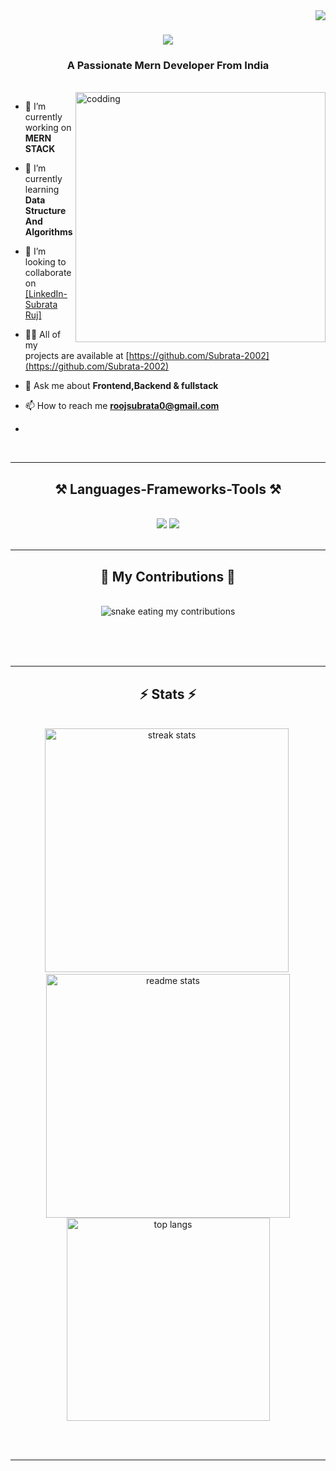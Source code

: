 <img align="right" src="https://visitor-badge.laobi.icu/badge?page_id=Subrata-2002.Subrata-2002" />

<h1 align="center">
    <img src="https://readme-typing-svg.herokuapp.com/?font=Righteous&size=35&center=true&vCenter=true&width=500&height=70&duration=4000&lines=Hi+There!+👋;+I'm+Subrata+Ruj;" />
</h1>

<h3 align="center">A Passionate Mern Developer From India</h3>

<br/>

<img align="right" alt="codding" width="400" src="https://cdn.dribbble.com/users/1162077/screenshots/3848914/programmer.gif">

<div align="left">
 
- 🔭 I’m currently working on **MERN STACK**

- 🌱 I’m currently learning **Data Structure And Algorithms**

- 👯 I’m looking to collaborate on [[LinkedIn- Subrata Ruj]](https://www.linkedin.com/in/subrata-ruj-6b8190247/)

- 👨‍💻 All of my projects are available at [https://github.com/Subrata-2002](https://github.com/Subrata-2002)

- 💬 Ask me about **Frontend,Backend & fullstack**

- 📫 How to reach me **roojsubrata0@gmail.com**

- 

 </div>
 <br/>
<!-- <div align="center"> 
  <a href="mailto:pedro.sales.muniz@gmail.com">
    <img src="https://img.shields.io/badge/Gmail-333333?style=for-the-badge&logo=gmail&logoColor=red" />
  </a>
  <a href="https://linkedin.com/in/pedro-sales-muniz" target="_blank">
    <img src="https://img.shields.io/badge/LinkedIn-0077B5?style=for-the-badge&logo=linkedin&logoColor=white" target="_blank" />
  </a>
  <a href="https://salesp07.github.io" target="_blank">
     <img src="https://img.shields.io/badge/Portfolio-FF5722?style=for-the-badge&logo=todoist&logoColor=white" target="_blank" /> <!-- sqlite, safari, google-chrome are other good icon options --> 
<!--   </a>
</div> -->

 <hr/>
 
<h2 align="center">⚒️ Languages-Frameworks-Tools ⚒️</h2>
<br/>
<div align="center">
    <img src="https://skillicons.dev/icons?i=c,java,cpp,javascript,python,html,css,bootstrap,github,git,materialui,redux,chartjs,babel" />
    <img src="https://skillicons.dev/icons?i=react,nodejs,express,mongodb,mysql,tailwind,sass,postman,linux" /><br>
</div>

<br/>
<hr/>

<div align="center">
  <h2>🐍 My Contributions 🐍</h2>
  <br>
  <img alt="snake eating my contributions" src="https://raw.githubusercontent.com/Subrata-2002/Subrata-2002/output/github-contribution-grid-snake.svg" />
  
  <br/><br/><br/>
</div>

<hr/>

<h2 align="center">⚡ Stats ⚡</h2>
<br>
<div align=center>
  <img width=390 src="https://github-readme-streak-stats-salesp07.vercel.app/?user=Subrata-2002&count_private=true&theme=react&border_radius=10" alt="streak stats"/>&nbsp;
  <img width=390 src="https://github-readme-stats-salesp07.vercel.app/api?username=Subrata-2002&count_private=true&show_icons=true&theme=react&rank_icon=github&border_radius=10" alt="readme stats" />
  <br/>
  <img width=325 align="center" src="https://github-readme-stats-salesp07.vercel.app/api/top-langs/?username=Subrata-2002&hide=HTML&langs_count=8&layout=compact&theme=react&border_radius=10&size_weight=0.5&count_weight=0.5&exclude_repo=github-readme-stats" alt="top langs" />
</div>

<br/><br/>

<hr/>

<br/>
